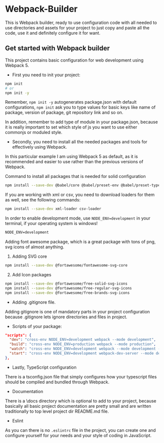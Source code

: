 # Webpack-Builder

This is Webpack builder, ready to use configuration code with all needed to use directories and assets for your project to just copy and paste all the code, use it and definitely configure it for want.

## Get started with Webpack builder

This project contains basic configuration for web development using Webpack 5.

- First you need to init your project:

```sh
npm init
# or
npm init -y
```

Remember, `npm init -y` autogenerates package.json with default configurations, `npm init` ask you to type values for basic keys like name of package, version of package, git repository link and so on.

In addition, remember to add type of module in your package.json, because it is really important to set which style of js you want to use either commonjs or moduled style.

- Secondly, you need to install all the needed packages and tools for effectively using Webpack.

In this particular example I am using Webpack 5 as default, as it is recommended and easier to use rather than the previous versions of Webpack.

Command to install all packages that is needed for solid configuration

```sh
npm install --save-dev @babel/core @babel/preset-env @babel/preset-typescript babel-eslint babel-loader clean-webpack-plugin copy-webpack-plugin cross-env css-loader css-minimizer-webpack-plugin eslint file-loader html-webpack-plugin mini-css-extract-plugin node-sass raw-loader sass-loader style-loader terser-webpack-plugin webpack webpack-cli webpack-dev-server
```

If you are working with xml or csv, you need to download loaders for them as well, see the following commands:

```sh
npm install --save-dev xml-loader csv-loader
```

In order to enable development mode, use `NODE_ENV=development` in your terminal, if your operating system is windows!

```bat
NODE_ENV=development
```

Adding font awesome package, which is a great package with tons of png, svg icons of almost anything.

1. Adding SVG core

```sh
npm install --save-dev @fortawesome/fontawesome-svg-core
```

2. Add Icon packages

```sh
npm install --save-dev @fortawesome/free-solid-svg-icons
npm install --save-dev @fortawesome/free-regular-svg-icons
npm install --save-dev @fortawesome/free-brands-svg-icons
```

- Adding .gitignore file.

Adding gitignore is one of mandatory parts in your project configuration because .gitignore lets ignore directories and files in project.

- Scripts of your package:

```json
"scripts": {
  "dev": "cross-env NODE_ENV=development webpack --mode development",
  "build": "cross-env NODE_ENV=production webpack --mode production",
  "watch": "cross-env NODE_ENV=development webpack --mode development --watch",
  "start": "cross-env NODE_ENV=development webpack-dev-server --mode development --open"
},
```

- Lastly, TypeScript configuration

There is a tsconfig.json file that simply configures how your typescript files should be compiled and bundled through Webpack.

- Documentation

There is a \docs directory which is optional to add to your project, because basically all basic project documentation are pretty small and are written traditionally to top level project dir README.md file.

- Eslint

As you can there is no `.eslintrc` file in the project, you can create one and configure yourself for your needs and your style of coding in JavaScript.

